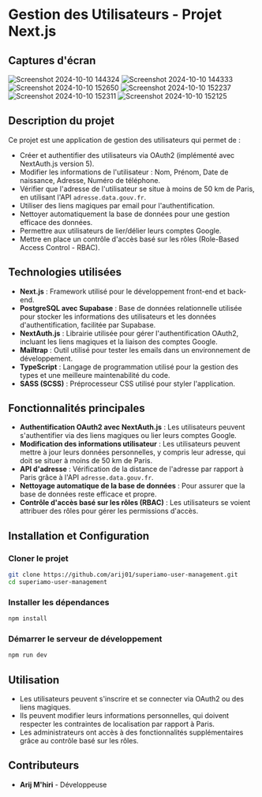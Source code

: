 # Gestion des Utilisateurs - Projet Next.js
## Captures d'écran
![Screenshot 2024-10-10 144324](https://github.com/user-attachments/assets/ad1c9856-7e31-439c-bbc4-7322b9a25d0a)
![Screenshot 2024-10-10 144333](https://github.com/user-attachments/assets/3d711022-567c-4c75-a14a-95534816d18b)
![Screenshot 2024-10-10 152650](https://github.com/user-attachments/assets/63cbf017-ea35-470d-bcd7-991293f8a25f)
![Screenshot 2024-10-10 152237](https://github.com/user-attachments/assets/b3c7b024-bcba-4d98-852a-be91f5709c09)
![Screenshot 2024-10-10 152311](https://github.com/user-attachments/assets/932830b4-0bc9-4d2a-8cae-4173e73edc80)
![Screenshot 2024-10-10 152125](https://github.com/user-attachments/assets/e7d2968d-1592-4f74-b8e2-35b1742323aa)

## Description du projet

Ce projet est une application de gestion des utilisateurs qui permet de :
- Créer et authentifier des utilisateurs via OAuth2 (implémenté avec NextAuth.js version 5).
- Modifier les informations de l'utilisateur : Nom, Prénom, Date de naissance, Adresse, Numéro de téléphone.
- Vérifier que l'adresse de l'utilisateur se situe à moins de 50 km de Paris, en utilisant l'API `adresse.data.gouv.fr`.
- Utiliser des liens magiques par email pour l'authentification.
- Nettoyer automatiquement la base de données pour une gestion efficace des données.
- Permettre aux utilisateurs de lier/délier leurs comptes Google.
- Mettre en place un contrôle d'accès basé sur les rôles (Role-Based Access Control - RBAC).

## Technologies utilisées

- **Next.js** : Framework utilisé pour le développement front-end et back-end.
- **PostgreSQL avec Supabase** : Base de données relationnelle utilisée pour stocker les informations des utilisateurs et les données d'authentification, facilitée par Supabase.
- **NextAuth.js** : Librairie utilisée pour gérer l'authentification OAuth2, incluant les liens magiques et la liaison des comptes Google.
- **Mailtrap** : Outil utilisé pour tester les emails dans un environnement de développement.
- **TypeScript** : Langage de programmation utilisé pour la gestion des types et une meilleure maintenabilité du code.
- **SASS (SCSS)** : Préprocesseur CSS utilisé pour styler l'application.

## Fonctionnalités principales

- **Authentification OAuth2 avec NextAuth.js** : Les utilisateurs peuvent s'authentifier via des liens magiques ou lier leurs comptes Google.
- **Modification des informations utilisateur** : Les utilisateurs peuvent mettre à jour leurs données personnelles, y compris leur adresse, qui doit se situer à moins de 50 km de Paris.
- **API d'adresse** : Vérification de la distance de l'adresse par rapport à Paris grâce à l'API `adresse.data.gouv.fr`.
- **Nettoyage automatique de la base de données** : Pour assurer que la base de données reste efficace et propre.
- **Contrôle d'accès basé sur les rôles (RBAC)** : Les utilisateurs se voient attribuer des rôles pour gérer les permissions d'accès.

## Installation et Configuration 
### Cloner le projet
```bash
git clone https://github.com/arij01/superiamo-user-management.git
cd superiamo-user-management
```
### Installer les dépendances 
```bash
npm install
```
### Démarrer le serveur de développement 
```bash
npm run dev
```
## Utilisation

- Les utilisateurs peuvent s'inscrire et se connecter via OAuth2 ou des liens magiques.
- Ils peuvent modifier leurs informations personnelles, qui doivent respecter les contraintes de localisation par rapport à Paris.
- Les administrateurs ont accès à des fonctionnalités supplémentaires grâce au contrôle basé sur les rôles.

## Contributeurs

- **Arij M'hiri** - Développeuse 
